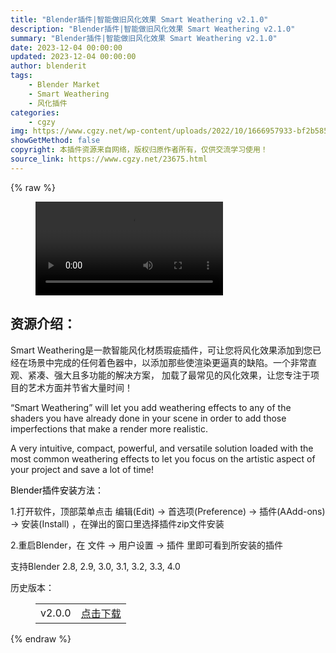```yaml
---
title: "Blender插件|智能做旧风化效果 Smart Weathering v2.1.0"
description: "Blender插件|智能做旧风化效果 Smart Weathering v2.1.0"
summary: "Blender插件|智能做旧风化效果 Smart Weathering v2.1.0"
date: 2023-12-04 00:00:00
updated: 2023-12-04 00:00:00
author: blenderit
tags: 
    - Blender Market
    - Smart Weathering
    - 风化插件
categories:
    - cgzy
img: https://www.cgzy.net/wp-content/uploads/2022/10/1666957933-bf2b585aaeb7a04.jpg
showGetMethod: false
copyright: 本插件资源来自网络，版权归原作者所有，仅供交流学习使用！
source_link: https://www.cgzy.net/23675.html
---
```


{% raw %}
<figure class="wp-block-video aligncenter"><video controls src="https://cloud.video.taobao.com/play/u/717183932/p/1/e/6/t/1/383467889736.mp4"></video></figure><div class="wp-block-pandastudio-title"><div class="title_style_01"><h2 id="h2-0">资源介绍：</h2></div></div><p class="is-style-text-indent-2em">Smart Weathering是一款智能风化材质瑕疵插件，可让您将风化效果添加到您已经在场景中完成的任何着色器中，以添加那些使渲染更逼真的缺陷。一个非常直观、紧凑、强大且多功能的解决方案， 加载了最常见的风化效果，让您专注于项目的艺术方面并节省大量时间！</p><p>“Smart Weathering” will let you add weathering effects to any of the shaders you have already done in your scene in order to add those imperfections that make a render more realistic.</p><p>A very intuitive, compact, powerful, and versatile solution loaded with the most common weathering effects to let you focus on the artistic aspect of your project and save a lot of time! </p><p><mark style="background-color:rgba(0, 0, 0, 0)" class="has-inline-color has-vivid-red-color">Blender插件安装方法：</mark></p><p>1.打开软件，顶部菜单点击 编辑(Edit) → 首选项(Preference) → 插件(AAdd-ons) → 安装(Install) ，在弹出的窗口里选择插件zip文件安装</p><p>2.重启Blender，在 文件 → 用户设置 → 插件 里即可看到所安装的插件</p><div class="wp-block-pandastudio-tips"><div class="tip success "><p>支持Blender 2.8, 2.9, 3.0, 3.1, 3.2, 3.3, 4.0</p>
</div></div><div class="wp-block-pandastudio-title"><div class="title_style_01"><p>历史版本：</p></div></div><figure class="wp-block-table has-medium-font-size"><table><tbody><tr><td>v2.0.0</td><td><a href="https://www.cgzy.net/go?_=ee19797039aHR0cHM6Ly9wYW4uYmFpZHUuY29tL3MvMU4yZ2dQd0JHa1UwZkhMRXgzN2xnekE%2FcHdkPWVycWc%3D" target="_blank">点击下载</a></td></tr></tbody></table></figure>
<div style="display: none">cgzy</div>
{% endraw %}